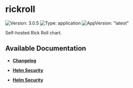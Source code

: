 # rickroll

![Version: 3.0.5](https://img.shields.io/badge/Version-3.0.5-informational?style=flat-square) ![Type: application](https://img.shields.io/badge/Type-application-informational?style=flat-square) ![AppVersion: "latest"](https://img.shields.io/badge/AppVersion-"latest"-informational?style=flat-square)

Self-hosted Rick Roll chart.

## Available Documentation

- [**Changelog**](CHANGELOG)

- [**Helm Security**](container-security)

- [**Helm Security**](helm-security)

